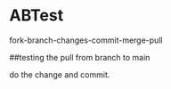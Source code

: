 # ABTest
fork-branch-changes-commit-merge-pull

##testing the pull from branch to main 

do the change and commit. 
